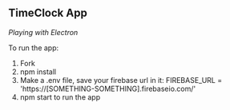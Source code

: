 ## TimeClock App
_Playing with Electron_

To run the app:
  1. Fork
  2. npm install
  3. Make a .env file, save your firebase url in it: FIREBASE_URL = 'https://[SOMETHING-SOMETHING].firebaseio.com/'
  4. npm start to run the app
